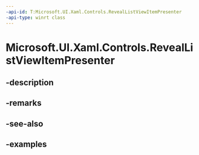 ```yaml
---
-api-id: T:Microsoft.UI.Xaml.Controls.RevealListViewItemPresenter
-api-type: winrt class
---
```


<!-- Class syntax.
public class RevealListViewItemPresenter : ListViewItemPresenter, ListViewItemPresenter
-->

# Microsoft.UI.Xaml.Controls.RevealListViewItemPresenter

## -description

## -remarks

## -see-also

## -examples

